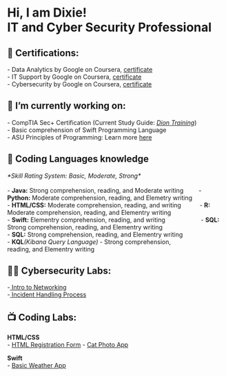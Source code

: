 <h1>Hi, I am Dixie! <br/>IT and Cyber Security Professional</h1>

<h2>🔖 Certifications:</h2>
- Data Analytics by Google on Coursera, <a href="https://coursera.org/verify/professional-cert/CKA9LKY9XSVS">certificate</a>
<br>
- IT Support by Google on Coursera, <a href="https://coursera.org/verify/professional-cert/HDZBBNLPRYNA">certificate</a> 
<br>
- Cybersecurity by Google on Coursera, <a href="https://coursera.org/verify/professional-cert/V52FCP88C9H3">certificate</a>

<h2>🌱 I’m currently working on:</h2>
- CompTIA Sec+ Certification (Current Study Guide: <a href="https://www.diontraining.com/courses/comptia-security"><i>Dion Training</i></a>) <br>
- Basic comprehension of Swift Programming Language <br>
- ASU Principles of Programming: Learn more <a href="https://gostudyhall.com/courses/principles-of-programming-cse-110/">here</a> 

<h2>💬 Coding Languages knowledge</h2>
 <i>*Skill Rating System: Basic, Moderate, Strong*</i> <br>
 <br>
- <Strong>Java:</Strong> Strong comprehension, reading, and Moderate writing &nbsp;  &nbsp;  &nbsp; &nbsp; - <Strong>Python:</Strong> Moderate comprehension, reading, and Elemetry writing <br>
- <Strong>HTML/CSS:</Strong> Moderate comprehension, reading, and writing &nbsp;  &nbsp;  &nbsp;  &nbsp; &nbsp; - <Strong>R:</Strong> Moderate comprehension, reading, and Elementry writing <br>
- <Strong>Swift:</Strong> Elementry comprehension, reading, and writing &nbsp;  &nbsp;  &nbsp;  &nbsp;  &nbsp; &nbsp; &nbsp;  &nbsp;  &nbsp; &nbsp; - <strong>SQL:</strong> Strong comprehension, reading, and Elementry writing <br>
- <strong>SQL:</strong> Strong comprehension, reading, and Elementry writing <br>
- <strong>KQL</strong><i>(Kibana Query Language)</i> - Strong comprehension, <br>
reading, and Elementry writing

<h2>👨‍💻 Cybersecurity Labs:</h2>
-<a href="https://academy.hackthebox.com/achievement/842257/34" target="_blank" rel="noopener noreferrer"> Intro to Networking</a>
<br>
-<a href="https://academy.hackthebox.com/achievement/842257/148)"> Incident Handling Process</a>
<br >

<h2>📺 Coding Labs:</h2>
<p><strong>HTML/CSS</strong>
<br>
  - <a href="https://github.com/DixieReed/RegistrationFormBasic">HTML Registration Form</a>
  - <a href="https://github.com/DixieReed/Cat-Photo-App/tree/main">Cat Photo App</a>
</p>

<p>
</b><strong>Swift</strong><br> - <a href="https://github.com/DixieReed/Swift_weatherApp"{:target="_blank" rel="noopener"}> Basic Weather App</a>
</p>
<!--
Here are some ideas to get you started:

- 🔭 I’m currently working on ...
- 🌱 I’m currently learning ...
- 👯 I’m looking to collaborate on ...
- 🤔 I’m looking for help with ...
- 💬 Ask me about ...
- 📫 How to reach me: ...
- 😄 Pronouns: ...
- ⚡ Fun fact: ...

  Space fill options
  &nbsp;  \\ two spaces
  &nbsp; \\ one space
-->
